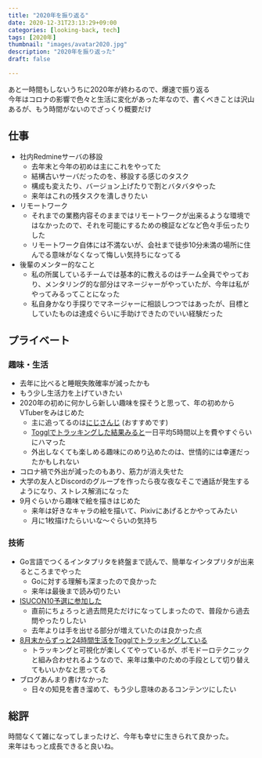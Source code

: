 ```yaml
---
title: "2020年を振り返る"
date: 2020-12-31T23:13:29+09:00
categories: [looking-back, tech]
tags: [2020年]
thumbnail: "images/avatar2020.jpg"
description: "2020年を振り返った"
draft: false

---
```


あと一時間もしないうちに2020年が終わるので、爆速で振り返る  
今年はコロナの影響で色々と生活に変化があった年なので、書くべきことは沢山あるが、もう時間がないのでざっくり概要だけ

## 仕事

- 社内Redmineサーバの移設
    - 去年末と今年の初めは主にこれをやってた
    - 結構古いサーバだったのを、移設する感じのタスク
    - 構成も変えたり、バージョン上げたりで割とバタバタやった
    - 来年はこれの残タスクを潰しきりたい
- リモートワーク
    - それまでの業務内容そのままではリモートワークが出来るような環境ではなかったので、それを可能にするための検証などなど色々手伝ったりした
    - リモートワーク自体には不満ないが、会社まで徒歩10分未満の場所に住んでる意味がなくなって悔しい気持ちになってる
- 後輩のメンター的なこと
    - 私の所属しているチームでは基本的に教えるのはチーム全員でやっており、メンタリング的な部分はマネージャーがやっていたが、今年は私がやってみるってことになった
    - 私自身かなり手探りでマネージャーに相談しつつではあったが、目標としていたものは達成ぐらいに手助けできたのでいい経験だった

## プライベート

### 趣味・生活

- 去年に比べると睡眠失敗確率が減ったかも
- もう少し生活力を上げていきたい
- 2020年の初めに何かしら新しい趣味を探そうと思って、年の初めからVTuberをみはじめた
    - 主に追ってるのは[にじさんじ](https://nijisanji.ichikara.co.jp/) (おすすめです)
    - [Togglでトラッキングした結果みると](https://ggdg.tkan.dev/post/tracking-all-kinds-of-time-ontoggl-for-two-months/)一日平均5時間以上を費やすぐらいにハマった
    - 外出しなくても楽しめる趣味にのめり込めたのは、世情的には幸運だったかもしれない
- コロナ禍で外出が減ったのもあり、筋力が消え失せた
- 大学の友人とDiscordのグループを作ったら夜な夜なそこで通話が発生するようになり、ストレス解消になった
- 9月ぐらいから趣味で絵を描きはじめた
    - 来年は好きなキャラの絵を描いて、Pixivにあげるとかやってみたい
    - 月に1枚描けたらいいな〜ぐらいの気持ち

### 技術

- Go言語でつくるインタプリタを終盤まで読んで、簡単なインタプリタが出来るところまでやった
    - Goに対する理解も深まったので良かった
    - 来年は最後まで読み切りたい
- [ISUCON10予選に参加した](https://ggdg.tkan.dev/post/isucon10/)
    - 直前にちょろっと過去問見ただけになってしまったので、普段から過去問やったりしたい
    - 去年よりは手を出せる部分が増えていたのは良かった点
- [8月末からずっと24時間生活をTogglでトラッキングしている](https://ggdg.tkan.dev/post/tracking-all-kinds-of-time-ontoggl-for-two-months/)
    - トラッキングと可視化が楽しくてやっているが、ポモドーロテクニックと組み合わせれるようなので、来年は集中のための手段として切り替えてもいいかなと思ってる
- ブログあんまり書けなかった
    - 日々の知見を書き溜めて、もう少し意味のあるコンテンツにしたい

## 総評

時間なくて雑になってしまったけど、今年も幸せに生きられて良かった。  
来年はもっと成長できると良いね。
